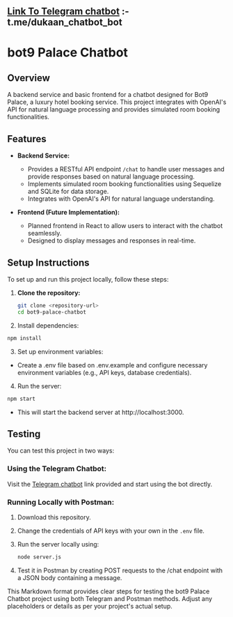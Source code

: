 ## [Link To Telegram chatbot](t.me/dukaan_chatbot_bot) :- t.me/dukaan_chatbot_bot

# bot9 Palace Chatbot

## Overview

A backend service and basic frontend for a chatbot designed for Bot9 Palace, a luxury hotel booking service. This project integrates with OpenAI's API for natural language processing and provides simulated room booking functionalities.

## Features

- **Backend Service:**
  - Provides a RESTful API endpoint `/chat` to handle user messages and provide responses based on natural language processing.
  - Implements simulated room booking functionalities using Sequelize and SQLite for data storage.
  - Integrates with OpenAI's API for natural language understanding.

- **Frontend (Future Implementation):**
  - Planned frontend in React to allow users to interact with the chatbot seamlessly.
  - Designed to display messages and responses in real-time.

## Setup Instructions

To set up and run this project locally, follow these steps:

1. **Clone the repository:**
   ```bash
   git clone <repository-url>
   cd bot9-palace-chatbot

2. Install dependencies:

```bash
npm install
```
3. Set up environment variables:

- Create a .env file based on .env.example and configure necessary environment variables (e.g., API keys, database credentials).
4. Run the server:
```bash
npm start
```
- This will start the backend server at http://localhost:3000.

## Testing

You can test this project in two ways:

### Using the Telegram Chatbot:

Visit the [Telegram chatbot](t.me/dukaan_chatbot_bot) link provided and start using the bot directly.

### Running Locally with Postman:

1. Download this repository.
2. Change the credentials of API keys with your own in the `.env` file.
3. Run the server locally using:

   ```bash
   node server.js
   ```
4. Test it in Postman by creating POST requests to the /chat endpoint with a JSON body containing a message.


This Markdown format provides clear steps for testing the bot9 Palace Chatbot project using both Telegram and Postman methods. Adjust any placeholders or details as per your project's actual setup.


